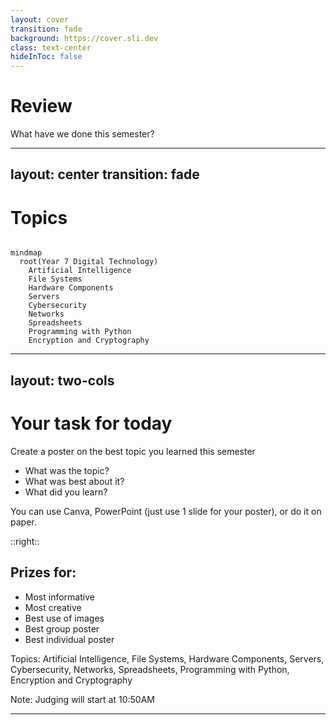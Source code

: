 ```yaml
---
layout: cover
transition: fade
background: https://cover.sli.dev
class: text-center
hideInToc: false
---
```


# Review

What have we done this semester?

---
layout: center
transition: fade
---

# Topics

```mermaid {theme: 'colorful', scale: 1.3}

mindmap
  root(Year 7 Digital Technology)
    Artificial Intelligence
    File Systems
    Hardware Components
    Servers
    Cybersecurity
    Networks
    Spreadsheets
    Programming with Python
    Encryption and Cryptography
```

---
layout: two-cols
---

# Your task for today

Create a poster on the best topic you learned this semester

- What was the topic?
- What was best about it?
- What did you learn?

You can use Canva, PowerPoint (just use 1 slide for your poster), or do it on paper.

::right::

## Prizes for:

- Most informative
- Most creative
- Best use of images
- Best group poster
- Best individual poster

Topics: Artificial Intelligence,
    File Systems,
    Hardware Components,
    Servers,
    Cybersecurity,
    Networks,
    Spreadsheets,
    Programming with Python,
    Encryption and Cryptography

<div class="note">

Note: Judging will start at 10:50AM

</div>

---
